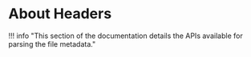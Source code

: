 ﻿# About Headers

!!! info "This section of the documentation details the APIs available for parsing the file metadata."